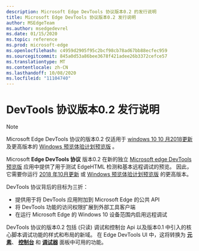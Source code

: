 ```yaml
---
description: Microsoft Edge DevTools 协议版本0.2 的发行说明
title: Microsoft Edge DevTools 协议版本0.2 发行说明
author: MSEdgeTeam
ms.author: msedgedevrel
ms.date: 01/15/2020
ms.topic: reference
ms.prod: microsoft-edge
ms.openlocfilehash: c4959d2905f95c2bcf98cb78ad67bb88ecfec959
ms.sourcegitcommit: 845a0d53a86bee3678f421adee26b3372cefce57
ms.translationtype: MT
ms.contentlocale: zh-CN
ms.lasthandoff: 10/08/2020
ms.locfileid: "11104740"
---
```

# DevTools 协议版本0.2 发行说明

> [!NOTE]
> Microsoft Edge DevTools 协议的版本0.2 仅适用于 [windows 10 10 月2018更新](/windows/uwp/whats-new/windows-10-build-17763) 及更高版本的 [Windows 预览体验计划预览版](https://insider.windows.com/getting-started/) 。

Microsoft **Edge DevTools 协议** 版本0.2 在新的独立 [Microsoft edge DevTools 预览版](https://www.microsoft.com/store/p/microsoft-edge-devtools-preview/9mzbfrmz0mnj?activetab=pivot%3aoverviewtab) 应用中提供了用于测试 EdgeHTML 检测和基本远程调试的预览。 因此，它需要你运行 [2018 年10月更新](/windows/uwp/whats-new/windows-10-build-17763) 或 [Windows 预览体验计划预览版](https://insider.windows.com/getting-started/) 的更高版本。

DevTools 协议背后的目标为三折：

 - 提供用于将 DevTools 应用附加到 Microsoft Edge 的公共 API
 - 将 DevTools 功能的访问权限扩展到外部工具客户端
 - 在运行 Microsoft Edge 的 Windows 10 设备范围内启用远程调试 

DevTools 协议的版本0.2 包括 (只读) 调试和控制台 Api 以及版本0.1 中引入的核心脚本调试功能的样式和布局的新域。 在 Edge DevTools UI 中，这将转换为 [**元素**](../../devtools-guide/elements.md)、 [**控制台**](../../devtools-guide/console.md) 和 [**调试器**](../../devtools-guide/debugger.md)  面板中可用的功能。
